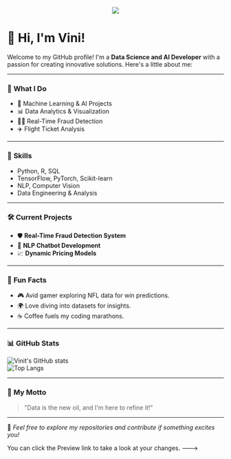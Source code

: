 <p align="center">
  <img src="https://readme-typing-svg.herokuapp.com?font=Fira+Code&size=25&pause=500&color=00F700&center=true&vCenter=true&width=500&lines=Hi+there!+I'm+Vini.;A+Data+Scientist+and+AI+Developer.;Coding+%7C+Analysis.;+ML Specialist.">
</p>

# 👋 Hi, I'm Vini! 

Welcome to my GitHub profile! I'm a **Data Science and AI Developer** with a passion for creating innovative solutions. Here's a little about me:

---

### 🚀 **What I Do**
- 🧠 Machine Learning & AI Projects
- 📊 Data Analytics & Visualization
- 🕵️‍♂️ Real-Time Fraud Detection
- ✈️ Flight Ticket Analysis

---

### 🌟 **Skills**
- Python, R, SQL
- TensorFlow, PyTorch, Scikit-learn
- NLP, Computer Vision
- Data Engineering & Analysis

---

### 🛠️ **Current Projects**
- 🛡️ **Real-Time Fraud Detection System**
- 🤖 **NLP Chatbot Development**
- 📈 **Dynamic Pricing Models**

---



### 🌱 **Fun Facts**
- 🎮 Avid gamer exploring NFL data for win predictions.
- 🌍 Love diving into datasets for insights.
- ☕ Coffee fuels my coding marathons.

---

### 📊 **GitHub Stats**
![Vinit's GitHub stats](https://github-readme-stats.vercel.app/api?username=your-username&show_icons=true&theme=radical)  
![Top Langs](https://github-readme-stats.vercel.app/api/top-langs/?username=your-username&layout=compact&theme=radical)

---

### 🎯 **My Motto**
> "Data is the new oil, and I'm here to refine it!"

---

🌟 _Feel free to explore my repositories and contribute if something excites you!_



You can click the Preview link to take a look at your changes.
--->
